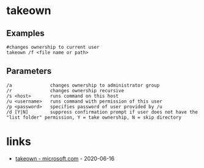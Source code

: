 # takeown

## Examples

```
#changes ownership to current user
takeown /f <file name or path>
```

## Parameters

```
/a              changes ownership to administrator group
/r              changes ownership recursive
/s <host>       runs command on this host
/u <username>   runs command with permission of this user
/p <password>   specifies password of user provided by /u
/d [Y|N]        suppress confirmation prompt if user does not have the "list folder" permission, Y = take ownership, N = skip directory
```

# links

* [takeown - microsoft.com](https://docs.microsoft.com/en-us/windows-server/administration/windows-commands/takeown) - 2020-06-16
